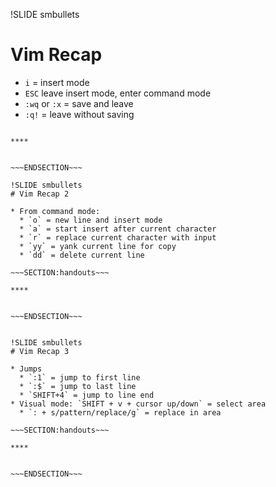!SLIDE smbullets
# Vim Recap

* `i` = insert mode
* `ESC` leave insert mode, enter command mode
* `:wq` or `:x` = save and leave
* `:q!` = leave without saving

~~~SECTION:handouts~~~

****


~~~ENDSECTION~~~

!SLIDE smbullets
# Vim Recap 2

* From command mode:
  * `o` = new line and insert mode
  * `a` = start insert after current character
  * `r` = replace current character with input
  * `yy` = yank current line for copy
  * `dd` = delete current line

~~~SECTION:handouts~~~

****


~~~ENDSECTION~~~


!SLIDE smbullets
# Vim Recap 3

* Jumps
  * `:1` = jump to first line
  * `:$` = jump to last line
  * `SHIFT+4` = jump to line end
* Visual mode: `SHIFT + v + cursor up/down` = select area
  * `: + s/pattern/replace/g` = replace in area

~~~SECTION:handouts~~~

****


~~~ENDSECTION~~~

